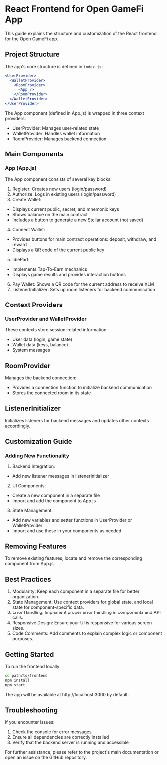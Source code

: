 # React Frontend for Open GameFi App

This guide explains the structure and customization of the React frontend for the Open GameFi app.

## Project Structure

The app's core structure is defined in `index.js`:

```jsx
<UserProvider>
  <WalletProvider>
    <RoomProvider>
      <App />
    </RoomProvider>
  </WalletProvider>
</UserProvider>
```

The App component (defined in App.js) is wrapped in three context providers:

- UserProvider: Manages user-related state
- WalletProvider: Handles wallet information
- RoomProvider: Manages backend connection

## Main Components
### App (App.js)
The App component consists of several key blocks:

1. Register: Creates new users (login/password)
2. Authorize: Logs in existing users (login/password)
3. Create Wallet:

- Displays current public, secret, and mnemonic keys
- Shows balance on the main contract
- Includes a button to generate a new Stellar account (not saved)

4. Connect Wallet:

- Provides buttons for main contract operations: deposit, withdraw, and reward
- Displays a QR code of the current public key

5. IdlePart:

- Implements Tap-To-Earn mechanics
- Displays game results and provides interaction buttons

6. Pay Wallet: Shows a QR code for the current address to receive XLM
7. ListenerInitializer: Sets up room listeners for backend communication

## Context Providers
### UserProvider and WalletProvider
These contexts store session-related information:

- User data (login, game state)
- Wallet data (keys, balance)
- System messages

## RoomProvider
Manages the backend connection:

- Provides a connection function to initialize backend communication
- Stores the connected room in its state

## ListenerInitializer
Initializes listeners for backend messages and updates other contexts accordingly.
## Customization Guide
### Adding New Functionality

1. Backend Integration:

- Add new listener messages in listenerInitializer

2. UI Components:

- Create a new component in a separate file
- Import and add the component to App.js

3. State Management:

- Add new variables and setter functions in UserProvider or WalletProvider
- Import and use these in your components as needed

## Removing Features
To remove existing features, locate and remove the corresponding component from App.js.

## Best Practices

1. Modularity: Keep each component in a separate file for better organization.
2. State Management: Use context providers for global state, and local state for component-specific data.
3. Error Handling: Implement proper error handling in components and API calls.
4. Responsive Design: Ensure your UI is responsive for various screen sizes.
5. Code Comments: Add comments to explain complex logic or component purposes.

## Getting Started
To run the frontend locally:

```bash
cd path/to/frontend
npm install
npm start
```

The app will be available at http://localhost:3000 by default.

## Troubleshooting
If you encounter issues:

1. Check the console for error messages
2. Ensure all dependencies are correctly installed
3. Verify that the backend server is running and accessible

For further assistance, please refer to the project's main documentation or open an issue on the GitHub repository.